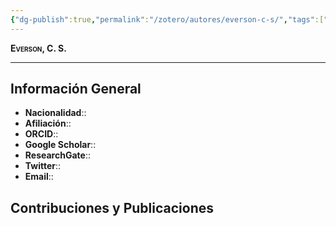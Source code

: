 ```yaml
---
{"dg-publish":true,"permalink":"/zotero/autores/everson-c-s/","tags":["autor","researcher"]}
---
```



<span style="font-variant:small-caps; font-weight: bold;"> Everson, C. S. </span>

---


## Información General

- **Nacionalidad**:: 
- **Afiliación**:: 
- **ORCID**:: 
- **Google Scholar**:: 
- **ResearchGate**:: 
- **Twitter**:: 
- **Email**::
  
## Contribuciones y Publicaciones





